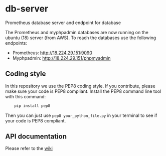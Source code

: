 # db-server
Prometheus database server and endpoint for database

The Prometheus and myphpadmin databases are now running on the ubuntu (18) server (from AWS).
To reach the databases use the following endpoints:
- Prometheus: http://18.224.29.151:9090
- Myphpadmin: http://18.224.29.151/phpmyadmin

## Coding style
In this repository we use the PEP8 coding style. If you contribute, please make sure your code is PEP8 compliant. Install the PEP8 command line tool with this command:
```bash
    pip install pep8
```
Then you can just use ```pep8 your_python_file.py``` in your terminal to see if your code is PEP8 compliant.

## API documentation

Please refer to the [wiki](https://github.com/psovea/db-server/wiki)
